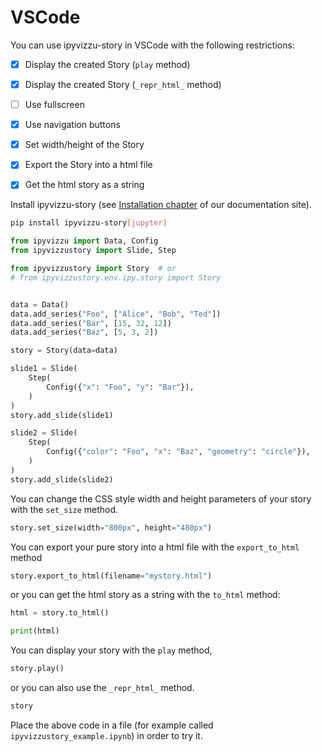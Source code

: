 # VSCode

You can use ipyvizzu-story in VSCode with the following restrictions:

- [x] Display the created Story (`play` method)
- [x] Display the created Story (`_repr_html_` method)
- [ ] Use fullscreen
- [x] Use navigation buttons

- [x] Set width/height of the Story

- [x] Export the Story into a html file
- [x] Get the html story as a string

Install ipyvizzu-story (see [Installation chapter](../../installation.md) of our documentation site).

```sh
pip install ipyvizzu-story[jupyter]
```

```python
from ipyvizzu import Data, Config
from ipyvizzustory import Slide, Step

from ipyvizzustory import Story  # or
# from ipyvizzustory.env.ipy.story import Story


data = Data()
data.add_series("Foo", ["Alice", "Bob", "Ted"])
data.add_series("Bar", [15, 32, 12])
data.add_series("Baz", [5, 3, 2])

story = Story(data=data)

slide1 = Slide(
    Step(
        Config({"x": "Foo", "y": "Bar"}),
    )
)
story.add_slide(slide1)

slide2 = Slide(
    Step(
        Config({"color": "Foo", "x": "Baz", "geometry": "circle"}),
    )
)
story.add_slide(slide2)
```

You can change the CSS style width and height parameters of your story with the `set_size` method.

```python
story.set_size(width="800px", height="480px")
```

You can export your pure story into a html file with the `export_to_html` method

```python
story.export_to_html(filename="mystory.html")
```

or you can get the html story as a string with the `to_html` method:

```python
html = story.to_html()

print(html)
```

You can display your story with the `play` method,

```python
story.play()
```

or you can also use the `_repr_html_` method.

```python
story
```

Place the above code in a file (for example called `ipyvizzustory_example.ipynb`) in order to try it.
